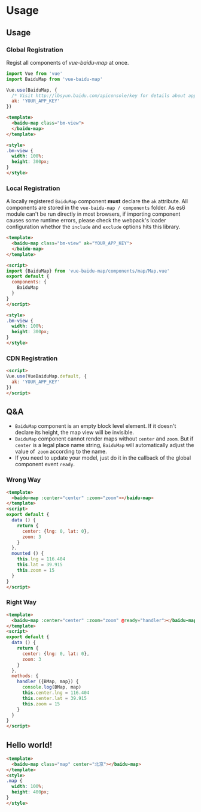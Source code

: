# Usage

## Usage

### Global Registration

Regist all components of *vue-baidu-map* at once.

```javascript
import Vue from 'vue'
import BaiduMap from 'vue-baidu-map'

Vue.use(BaiduMap, {
  /* Visit http://lbsyun.baidu.com/apiconsole/key for details about app key. */
  ak: 'YOUR_APP_KEY'
})
```

```html
<template>
  <baidu-map class="bm-view">
  </baidu-map>
</template>

<style>
.bm-view {
  width: 100%;
  height: 300px;
}
</style>
```

### Local Registration

A locally registered `BaiduMap` component **must** declare the `ak` attribute.
All components are stored in the `vue-baidu-map / components` folder.
As es6 module can't be run directly in most browsers, if importing component causes some runtime errors, please check the webpack's loader configuration whethor the `include` and `exclude` options hits this library.

```html
<template>
  <baidu-map class="bm-view" ak="YOUR_APP_KEY">
  </baidu-map>
</template>

<script>
import {BaiduMap} from 'vue-baidu-map/components/map/Map.vue'
export default {
  components: {
    BaiduMap
  }
}
</script>

<style>
.bm-view {
  width: 100%;
  height: 300px;
}
</style>
```

### CDN Registration

```html
<script>
Vue.use(VueBaiduMap.default, {
  ak: 'YOUR_APP_KEY'
})
</script>
```

## Q&A

- `BaiduMap` component is an empty block level element. If it doesn't declare its height, the map view will be invisible.
- `BaiduMap` component cannot render maps without `center` and `zoom`. But if `center` is a legal place name string, `BaiduMap` will automatically adjust the value of` zoom` according to the name.
- If you need to update your model, just do it in the callback of the global component event `ready`.

### Wrong Way

```html
<template>
  <baidu-map :center="center" :zoom="zoom"></baidu-map>
</template>
<script>
export default {
  data () {
    return {
      center: {lng: 0, lat: 0},
      zoom: 3
    }
  },
  mounted () {
    this.lng = 116.404
    this.lat = 39.915
    this.zoom = 15
  }
}
</script>
```

### Right Way

```html
<template>
  <baidu-map :center="center" :zoom="zoom" @ready="handler"></baidu-map>
</template>
<script>
export default {
  data () {
    return {
      center: {lng: 0, lat: 0},
      zoom: 3
    }
  },
  methods: {
    handler ({BMap, map}) {
      console.log(BMap, map)
      this.center.lng = 116.404
      this.center.lat = 39.915
      this.zoom = 15
    }
  }
}
</script>
```

## Hello world!

```html
<template>
  <baidu-map class="map" center="北京"></baidu-map>
</template>
<style>
.map {
  width: 100%;
  height: 400px;
}
</style>
```
<doc-preview>
  <baidu-map class="map" center="北京">
  </baidu-map>
</doc-preview>
